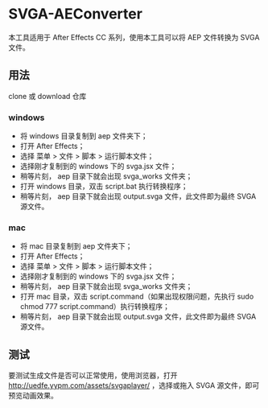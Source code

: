 # SVGA-AEConverter

本工具适用于 After Effects CC 系列，使用本工具可以将 AEP 文件转换为 SVGA 文件。

## 用法

clone 或 download 仓库

### windows

* 将 windows 目录复制到 aep 文件夹下；
* 打开 After Effects；
* 选择 菜单 > 文件 > 脚本 > 运行脚本文件；
* 选择刚才复制到的 windows 下的 svga.jsx 文件；
* 稍等片刻， aep 目录下就会出现 svga_works 文件夹；
* 打开 windows 目录，双击 script.bat 执行转换程序；
* 稍等片刻， aep 目录下就会出现 output.svga 文件，此文件即为最终 SVGA 源文件。

### mac 
* 将 mac 目录复制到 aep 文件夹下；
* 打开 After Effects；
* 选择 菜单 > 文件 > 脚本 > 运行脚本文件；
* 选择刚才复制到的 windows 下的 svga.jsx 文件；
* 稍等片刻， aep 目录下就会出现 svga_works 文件夹；
* 打开 mac 目录，双击 script.command（如果出现权限问题，先执行 sudo chmod 777 script.command）执行转换程序；
* 稍等片刻， aep 目录下就会出现 output.svga 文件，此文件即为最终 SVGA 源文件。

## 测试

要测试生成文件是否可以正常使用，使用浏览器，打开 http://uedfe.yypm.com/assets/svgaplayer/ ，选择或拖入 SVGA 源文件，即可预览动画效果。